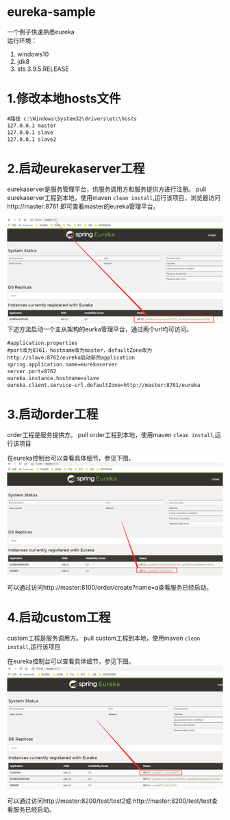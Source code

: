 # eureka-sample
一个例子快速熟悉eureka  
运行环境：
1. windows10
2. jdk8 
3. sts 3.9.5.RELEASE


# 1.修改本地hosts文件

```
#路径 c:\Windows\System32\drivers\etc\hosts
127.0.0.1 master
127.0.0.1 slave
127.0.0.1 slave2
```
 
# 2.启动eurekaserver工程
eurekaserver是服务管理平台，供服务调用方和服务提供方进行注册。
pull eurekaserver工程到本地，使用maven ```clean install```,运行该项目，浏览器访问 http://master:8761 即可查看master的eureka管理平台。

![eureka控制台](https://github.com/jiangyang118/springcloudalibaba-starter/blob/master/eureka-sample/pict/eureka%E6%8E%A7%E5%88%B6%E5%8F%B0.png)
下述方法启动一个主从架构的eurka管理平台，通过两个url均可访问。

```
#application.properties
#port改为8761，hostname改为master，defaultZone改为http://slave:8762/eureka启动新的application
spring.application.name=eurekaserver
server.port=8762
eureka.instance.hostname=slave
eureka.client.service-url.defaultZone=http://master:8761/eureka
```

# 3.启动order工程
order工程是服务提供方。
pull order工程到本地，使用maven ```clean install```,运行该项目

在eureka控制台可以查看具体细节，参见下图。
![启动order](https://github.com/jiangyang118/springcloudalibaba-starter/blob/master/eureka-sample/pict/启动order.png)

可以通过访问http://master:8100/order/create?name=a查看服务已经启动。

# 4.启动custom工程
custom工程是服务调用方。
pull custom工程到本地，使用maven ```clean install```,运行该项目

在eureka控制台可以查看具体细节，参见下图。
![启动custom](https://github.com/jiangyang118/springcloudalibaba-starter/blob/master/eureka-sample/pict/启动custom.png)

可以通过访问http://master:8200/test/test2或 http://master:8200/test/test查看服务已经启动。